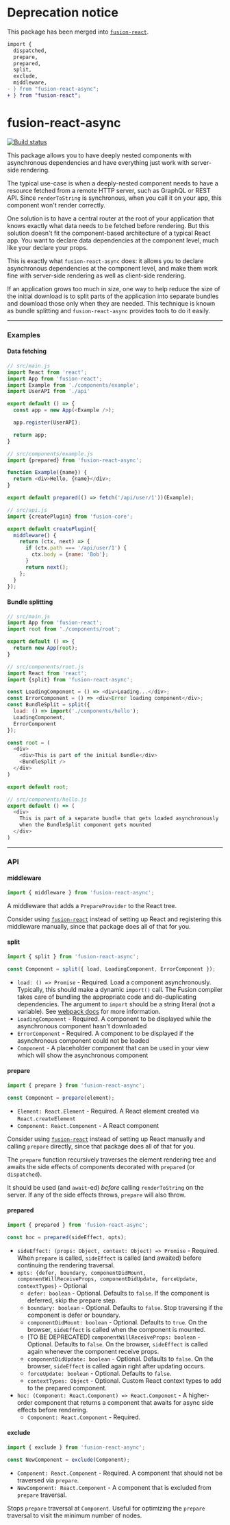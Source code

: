 # Deprecation notice

This package has been merged into [`fusion-react`](https://github.com/fusionjs/fusion-react).

```diff
import {
  dispatched,
  prepare,
  prepared,
  split,
  exclude,
  middleware,
- } from "fusion-react-async";
+ } from "fusion-react";
```

# fusion-react-async

[![Build status](https://badge.buildkite.com/7037953b28b5737bad5844360b3ceef38b3aab09b6fd31587d.svg?branch=master)](https://buildkite.com/uberopensource/fusion-react-async)

This package allows you to have deeply nested components with asynchronous dependencies and have everything just work with server-side rendering.

The typical use-case is when a deeply-nested component needs to have a resource fetched from a remote HTTP server, such as GraphQL or REST API. Since `renderToString` is synchronous, when you call it on your app, this component won't render correctly.

One solution is to have a central router at the root of your application that knows exactly what data needs to be fetched before rendering. But this solution doesn't fit the component-based architecture of a typical React app. You want to declare data dependencies at the component level, much like your declare your props.

This is exactly what `fusion-react-async` does: it allows you to declare asynchronous dependencies at the component level, and make them work fine with server-side rendering as well as client-side rendering.

If an application grows too much in size, one way to help reduce the size of the initial download is to split parts of the application into separate bundles and download those only when they are needed. This technique is known
as bundle splitting and `fusion-react-async` provides tools to do it easily.

---

### Examples

#### Data fetching

```js
// src/main.js
import React from 'react';
import App from 'fusion-react';
import Example from './components/example';
import UserAPI from './api'

export default () => {
  const app = new App(<Example />);

  app.register(UserAPI);

  return app;
}

// src/components/example.js
import {prepared} from 'fusion-react-async';

function Example({name}) {
  return <div>Hello, {name}</div>;
}

export default prepared(() => fetch('/api/user/1'))(Example);

// src/api.js
import {createPlugin} from 'fusion-core';

export default createPlugin({
  middleware() {
    return (ctx, next) => {
      if (ctx.path === '/api/user/1') {
        ctx.body = {name: 'Bob'};
      }
      return next();
    };
  }
});
```

#### Bundle splitting

```js
// src/main.js
import App from 'fusion-react';
import root from './components/root';

export default () => {
  return new App(root);
}

// src/components/root.js
import React from 'react';
import {split} from 'fusion-react-async';

const LoadingComponent = () => <div>Loading...</div>;
const ErrorComponent = () => <div>Error loading component</div>;
const BundleSplit = split({
  load: () => import('./components/hello');
  LoadingComponent,
  ErrorComponent
});

const root = (
  <div>
    <div>This is part of the initial bundle</div>
    <BundleSplit />
  </div>
)

export default root;

// src/components/hello.js
export default () => (
  <div>
    This is part of a separate bundle that gets loaded asynchronously
    when the BundleSplit component gets mounted
  </div>
)
```

---

### API

#### middleware

```js
import { middleware } from 'fusion-react-async';
```

A middleware that adds a `PrepareProvider` to the React tree.

Consider using [`fusion-react`](https://github.com/fusionjs/fusion-react) instead of setting up React and registering this middleware manually, since that package does all of that for you.

#### split

```js
import { split } from 'fusion-react-async';

const Component = split({ load, LoadingComponent, ErrorComponent });
```

* `load: () => Promise` - Required. Load a component asynchronously. Typically, this should make a dynamic `import()` call.
  The Fusion compiler takes care of bundling the appropriate code and de-duplicating dependencies. The argument to `import` should be a string literal (not a variable). See [webpack docs](https://webpack.js.org/api/module-methods/#import-) for more information.
* `LoadingComponent` - Required. A component to be displayed while the asynchronous component hasn't downloaded
* `ErrorComponent` - Required. A component to be displayed if the asynchronous component could not be loaded
* `Component` - A placeholder component that can be used in your view which will show the asynchronous component

#### prepare

```js
import { prepare } from 'fusion-react-async';

const Component = prepare(element);
```

* `Element: React.Element` - Required. A React element created via `React.createElement`
* `Component: React.Component` - A React component

Consider using [`fusion-react`](https://github.com/fusionjs/fusion-react) instead of setting up React manually and calling `prepare` directly, since that package does all of that for you.

The `prepare` function recursively traverses the element rendering tree and awaits the side effects of components decorated with `prepared` (or `dispatched`).

It should be used (and `await`-ed) _before_ calling `renderToString` on the server. If any of the side effects throws, `prepare` will also throw.

#### prepared

```js
import { prepared } from 'fusion-react-async';

const hoc = prepared(sideEffect, opts);
```

* `sideEffect: (props: Object, context: Object) => Promise` - Required. When `prepare` is called, `sideEffect` is called (and awaited) before continuing the rendering traversal.
* `opts: {defer, boundary, componentDidMount, componentWillReceiveProps, componentDidUpdate, forceUpdate, contextTypes}` - Optional
  * `defer: boolean` - Optional. Defaults to `false`. If the component is deferred, skip the prepare step.
  * `boundary: boolean` - Optional. Defaults to `false`. Stop traversing if the component is defer or boundary.
  * `componentDidMount: boolean` - Optional. Defaults to `true`. On the browser, `sideEffect` is called when the component is mounted.
  * [TO BE DEPRECATED] `componentWillReceiveProps: boolean` - Optional. Defaults to `false`. On the browser, `sideEffect` is called again whenever the component receive props.
  * `componentDidUpdate: boolean` - Optional. Defaults to `false`. On the browser, `sideEffect` is called again right after updating occurs.
  * `forceUpdate: boolean` - Optional. Defaults to `false`.
  * `contextTypes: Object` - Optional. Custom React context types to add to the prepared component.
* `hoc: (Component: React.Component) => React.Component` - A higher-order component that returns a component that awaits for async side effects before rendering.
  * `Component: React.Component` - Required.

#### exclude

```js
import { exclude } from 'fusion-react-async';

const NewComponent = exclude(Component);
```

* `Component: React.Component` - Required. A component that should not be traversed via `prepare`.
* `NewComponent: React.Component` - A component that is excluded from `prepare` traversal.

Stops `prepare` traversal at `Component`. Useful for optimizing the `prepare` traversal to visit the minimum number of nodes.

